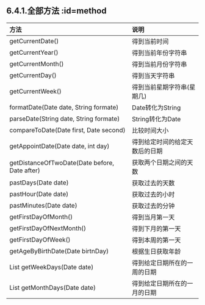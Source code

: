 ## 6.4.1.全部方法     :id=method

方法 | 说明
:--- | :---
getCurrentDate() | 得到当前时间
getCurrentYear() | 得到当前年份字符串
getCurrentMonth() | 得到当前月份字符串
getCurrentDay() | 得到当天字符串
getCurrentWeek() | 得到当前星期字符串(星期几) 
formatDate(Date date, String formate) | Date转化为String
parseDate(String date, String formate) | String转化为Date
compareToDate(Date first, Date second) | 比较时间大小
getAppointDate(Date date, int day) | 得到给定时间的给定天数后的日期
getDistanceOfTwoDate(Date before, Date after) | 获取两个日期之间的天数
pastDays(Date date) | 获取过去的天数
pastHour(Date date) | 获取过去的小时
pastMinutes(Date date) | 获取过去的分钟
getFirstDayOfMonth() | 得到当月第一天
getFirstDayOfNextMonth() | 得到下月的第一天
getFirstDayOfWeek() | 得到本周的第一天
getAgeByBirthDate(Date birtnDay) | 根据生日获取年龄
List<String> getWeekDays(Date date) | 得到给定日期所在的一周的日期
List<String> getMonthDays(Date date) | 得到给定日期所在的一月的日期

